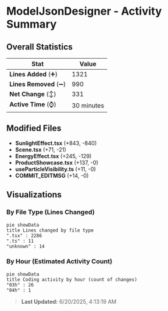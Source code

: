 # ModelJsonDesigner - Activity Summary 

## Overall Statistics

| Stat                   | Value                                                             |
| ---------------------- | ----------------------------------------------------------------- |
| **Lines Added** (➕)   | 1321                                          |
| **Lines Removed** (➖) | 990                                        |
| **Net Change** (↕)    | 331                |
| **Active Time** (⌚)   | 30 minutes |


## Modified Files
- **SunlightEffect.tsx** (+843, -840)
- **Scene.tsx** (+71, -21)
- **EnergyEffect.tsx** (+245, -129)
- **ProductShowcase.tsx** (+137, -0)
- **useParticleVisibility.ts** (+11, -0)
- **COMMIT_EDITMSG** (+14, -0)

## Visualizations

### By File Type (Lines Changed)

```mermaid
pie showData
title Lines changed by file type
".tsx" : 2286
".ts" : 11
"unknown" : 14
```

### By Hour (Estimated Activity Count)

```mermaid
pie showData
title Coding activity by hour (count of changes)
"03h" : 26
"04h" : 1
```


> **Last Updated:** 6/20/2025, 4:13:19 AM